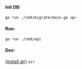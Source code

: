 #### Init DB:
`go run ./cmd/migrate/main.go up~`

#### Run:
`go run ./cmd/api`

#### Dev:
[(install air)](https://github.com/air-verse/air)
`air`
